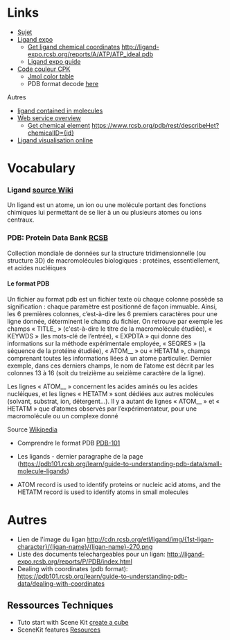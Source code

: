 # Links

- [Sujet](https://cdn.intra.42.fr/pdf/pdf/9373/fr.subject.pdf)
- [Ligand expo](http://ligand-expo.rcsb.org/)
  - [Get ligand chemical coordinates](http://ligand-expo.rcsb.org/reports/A/ATP/ATP_ideal.pdb) http://ligand-expo.rcsb.org/reports/A/ATP/ATP_ideal.pdb
  - [Ligand expo guide](http://ligand-expo.rcsb.org/ld-download.html)
- [Code couleur CPK](https://fr.wikipedia.org/wiki/Code_de_couleurs_CPK)
  - [Jmol color table](http://jmol.sourceforge.net/jscolors/)
  - PDB format decode [here](https://cupnet.net/pdb-format/)
  
Autres
- [ligand contained in molecules](http://ligand-expo.rcsb.org/dictionaries/cc-to-pdb.tdd)
- [Web service overview](https://www.rcsb.org/pages/webservices)
  - [Get chemical element](https://www.rcsb.org/pdb/rest/describeHet?chemicalID=13R) https://www.rcsb.org/pdb/rest/describeHet?chemicalID={id}
- [Ligand visualisation online](http://www.rcsb.org/ligand/ATP)
  
# Vocabulary

### Ligand [source Wiki](https://fr.wikipedia.org/wiki/Ligand_(chimie))

Un ligand est un atome, un ion ou une molécule portant des fonctions chimiques lui permettant de se lier à un ou plusieurs atomes ou ions centraux.
 
### PDB: Protein Data Bank [RCSB](http://www.rcsb.org/)

Collection mondiale de données sur la structure tridimensionnelle (ou structure 3D) de macromolécules biologiques : protéines, essentiellement, et acides nucléiques

#### Le format PDB

Un fichier au format pdb est un fichier texte où chaque colonne possède sa signification : chaque paramètre est positionné de façon immuable. Ainsi, les 6 premières colonnes, c’est-à-dire les 6 premiers caractères pour une ligne donnée, déterminent le champ du fichier. On retrouve par exemple les champs « TITLE_ » (c'est-à-dire le titre de la macromolécule étudiée), « KEYWDS » (les mots-clé de l’entrée), « EXPDTA » qui donne des informations sur la méthode expérimentale employée, « SEQRES » (la séquence de la protéine étudiée), « ATOM__ » ou « HETATM », champs comprenant toutes les informations liées à un atome particulier. Dernier exemple, dans ces derniers champs, le nom de l’atome est décrit par les colonnes 13 à 16 (soit du treizième au seizième caractère de la ligne).

Les lignes « ATOM__ » concernent les acides aminés ou les acides nucléiques, et les lignes « HETATM » sont dédiées aux autres molécules (solvant, substrat, ion, détergent…). Il y a autant de lignes « ATOM__ » et « HETATM » que d’atomes observés par l’expérimentateur, pour une macromolécule ou un complexe donné

Source [Wikipedia](https://fr.wikipedia.org/wiki/Protein_Data_Bank#Le_format_PDB)

- Comprendre le format PDB [PDB-101](https://pdb101.rcsb.org/learn/guide-to-understanding-pdb-data/introduction)
- Les ligands - dernier paragraphe de la page (https://pdb101.rcsb.org/learn/guide-to-understanding-pdb-data/small-molecule-ligands)

- ATOM record is used to identify proteins or nucleic acid atoms, and the HETATM record is used to identify atoms in small molecules

# Autres

- Lien de l'image du ligan http://cdn.rcsb.org/etl/ligand/img/{1st-ligan-character}/{ligan-name}/{ligan-name}-270.png
- Liste des documents telechargeables pour un ligan: http://ligand-expo.rcsb.org/reports/P/PDB/index.html
- Dealing with coordinates (pdb format): https://pdb101.rcsb.org/learn/guide-to-understanding-pdb-data/dealing-with-coordinates

## Ressources Techniques

- Tuto start with Scene Kit [create a cube](https://code.tutsplus.com/tutorials/an-introduction-to-scenekit-fundamentals--cms-23847)
- SceneKit features [Resources](https://www.invasivecode.com/weblog/scenekit-tutorial-part-1/)


